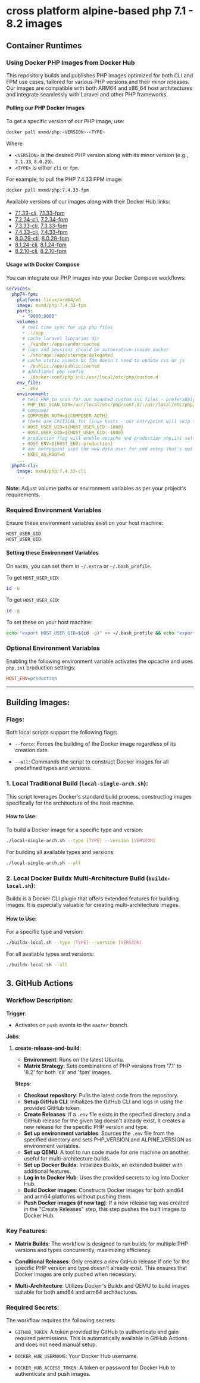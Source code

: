 # cross platform alpine-based php 7.1 - 8.2 images

## Container Runtimes

### Using Docker PHP Images from Docker Hub

This repository builds and publishes PHP images optimized for both CLI and FPM use cases, tailored for various PHP versions and their minor releases. Our images are compatible with both ARM64 and x86_64 host architectures and integrate seamlessly with Laravel and other PHP frameworks.

#### Pulling our PHP Docker Images

To get a specific version of our PHP image, use:

```bash
docker pull mxmd/php:<VERSION>-<TYPE>
```

Where:
- `<VERSION>` is the desired PHP version along with its minor version (e.g., `7.1.33`, `8.0.29`).
- `<TYPE>` is either `cli` or `fpm`.

For example, to pull the PHP 7.4.33 FPM image:

```bash
docker pull mxmd/php:7.4.33-fpm
```

Available versions of our images along with their Docker Hub links:

- [7.1.33-cli](https://hub.docker.com/r/mxmd/php/tags?page=1&name=php:7.1.33-cli), [7.1.33-fpm](https://hub.docker.com/r/mxmd/php/tags?page=1&name=php:7.1.33-fpm)
- [7.2.34-cli](https://hub.docker.com/r/mxmd/php/tags?page=1&name=php:7.2.34-cli), [7.2.34-fpm](https://hub.docker.com/r/mxmd/php/tags?page=1&name=php:7.2.34-fpm)
- [7.3.33-cli](https://hub.docker.com/r/mxmd/php/tags?page=1&name=php:7.3.33-cli), [7.3.33-fpm](https://hub.docker.com/r/mxmd/php/tags?page=1&name=php:7.3.33-fpm)
- [7.4.33-cli](https://hub.docker.com/r/mxmd/php/tags?page=1&name=php:7.4.33-cli), [7.4.33-fpm](https://hub.docker.com/r/mxmd/php/tags?page=1&name=php:7.4.33-fpm)
- [8.0.29-cli](https://hub.docker.com/r/mxmd/php/tags?page=1&name=php:8.0.29-cli), [8.0.29-fpm](https://hub.docker.com/r/mxmd/php/tags?page=1&name=php:8.0.29-fpm)
- [8.1.24-cli](https://hub.docker.com/r/mxmd/php/tags?page=1&name=php:8.1.24-cli), [8.1.24-fpm](https://hub.docker.com/r/mxmd/php/tags?page=1&name=php:8.1.24-fpm)
- [8.2.10-cli](https://hub.docker.com/r/mxmd/php/tags?page=1&name=php:8.2.10-cli), [8.2.10-fpm](https://hub.docker.com/r/mxmd/php/tags?page=1&name=php:8.2.10-fpm)

#### Usage with Docker Compose

You can integrate our PHP images into your Docker Compose workflows:

```yaml
services:
  php74-fpm:
    platform: linux/arm64/v8
    image: mxmd/php:7.4.33-fpm
    ports:
      - "9000:9000"
    volumes:
      # real time sync for app php files
      - .:/app
      # cache laravel libraries dir
      - ./vendor:/app/vendor:cached
      # logs and sessions should be authorative inside docker
      - ./storage:/app/storage:delegated
      # cache static assets bc fpm doesn't need to update css or js
      - ./public:/app/public:cached
      # additional php config
      - ./docker-conf/php-ini:/usr/local/etc/php/custom.d
    env_file:
      - .env
    environment:
      # tell PHP to scan for our mounted custom ini files - preferabbly mount with zz-custom.ini
      - PHP_INI_SCAN_DIR=/usr/local/etc/php/conf.d/:/usr/local/etc/php/custom.d
      # composer
      - COMPOSER_AUTH=${COMPOSER_AUTH}
      # these are CRITICAL for linux hosts - our entrypoint will skip these for macOS if they conflict with GID:20 on the container
      - HOST_USER_UID=${HOST_USER_UID:-1000}
      - HOST_USER_GID=${HOST_USER_GID:-1000}
      # production flag will enable opcache and production php.ini settings
      - HOST_ENV=${HOST_ENV:-production}
      # our entrypoint uses the www-data user for cmd entry that's not php-fpm - swap to EXEC_AS_ROOT=1 if you wanna exec as the root user
      - EXEC_AS_ROOT=0
    ...
  php74-cli:
    image: mxmd/php:7.4.33-cli
    ...
```

**Note**: Adjust volume paths or environment variables as per your project's requirements.

### Required Environment Variables

Ensure these environment variables exist on your host machine:

```bash
HOST_USER_GID
HOST_USER_UID
```

#### Setting these Environment Variables

On `macOS`, you can set them in `~/.extra` or `~/.bash_profile`.

To get `HOST_USER_UID`:

```bash
id -u
```

To get `HOST_USER_GID`:

```bash
id -g
```

To set these on your host machine:

```bash
echo "export HOST_USER_GID=$(id -g)" >> ~/.bash_profile && echo "export HOST_USER_UID=$(id -u)" >> ~/.bash_profile && echo "export DOCKER_USER=$(id -u):$(id -g)" >> ~/.bash_profile
```

### Optional Environment Variables

Enabling the following environment variable activates the opcache and uses `php.ini` production settings:

```ini
HOST_ENV=production
```
---

## Building Images:

### Flags:

Both local scripts support the following flags:

- `--force`: Forces the building of the Docker image regardless of its creation date.

- `--all`: Commands the script to construct Docker images for all predefined types and versions.

### 1. Local Traditional Build (`local-single-arch.sh`):

This script leverages Docker's standard build process, constructing images specifically for the architecture of the host machine.

#### How to Use:

To build a Docker image for a specific type and version:
```bash
./local-single-arch.sh --type [TYPE] --version [VERSION]
```

For building all available types and versions:
```bash
./local-single-arch.sh --all
```

### 2. Local Docker Buildx Multi-Architecture Build (`buildx-local.sh`):

Buildx is a Docker CLI plugin that offers extended features for building images. It is especially valuable for creating multi-architecture images.

#### How to Use:

For a specific type and version:
```bash
./buildx-local.sh --type [TYPE] --version [VERSION]
```

For all available types and versions:
```bash
./buildx-local.sh --all
```


## 3. GitHub Actions

### Workflow Description:

**Trigger**:
- Activates on `push` events to the `master` branch.

**Jobs**:

1. **create-release-and-build**:
   - **Environment**: Runs on the latest Ubuntu.
   - **Matrix Strategy**: Sets combinations of PHP versions from '7.1' to '8.2' for both 'cli' and 'fpm' images.

   **Steps**:
   - **Checkout repository**: Pulls the latest code from the repository.
   - **Setup GitHub CLI**: Initializes the GitHub CLI and logs in using the provided GitHub token.
   - **Create Releases**: If a `.env` file exists in the specified directory and a GitHub release for the given tag doesn't already exist, it creates a new release for the specific PHP version and type.
   - **Set up environment variables**: Sources the `.env` file from the specified directory and sets PHP_VERSION and ALPINE_VERSION as environment variables.
   - **Set up QEMU**: A tool to run code made for one machine on another, useful for multi-architecture builds.
   - **Set up Docker Buildx**: Initializes Buildx, an extended builder with additional features.
   - **Log in to Docker Hub**: Uses the provided secrets to log into Docker Hub.
   - **Build Docker images**: Constructs Docker images for both amd64 and arm64 platforms without pushing them.
   - **Push Docker images (if new tag)**: If a new release tag was created in the "Create Releases" step, this step pushes the built images to Docker Hub.

### Key Features:

- **Matrix Builds**: The workflow is designed to run builds for multiple PHP versions and types concurrently, maximizing efficiency.

- **Conditional Releases**: Only creates a new GitHub release if one for the specific PHP version and type doesn't already exist. This ensures that Docker images are only pushed when necessary.

- **Multi-Architecture**: Utilizes Docker's Buildx and QEMU to build images suitable for both amd64 and arm64 architectures.

### Required Secrets:

The workflow requires the following secrets:

- `GITHUB_TOKEN`: A token provided by GitHub to authenticate and gain required permissions. This is automatically available in GitHub Actions and does not need manual setup.

- `DOCKER_HUB_USERNAME`: Your Docker Hub username.

- `DOCKER_HUB_ACCESS_TOKEN`: A token or password for Docker Hub to authenticate and push images.


